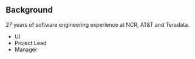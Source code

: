 ## Background
27 years of software engineering experience at NCR, AT&T and Teradata.
* UI
* Project Lead
* Manager
